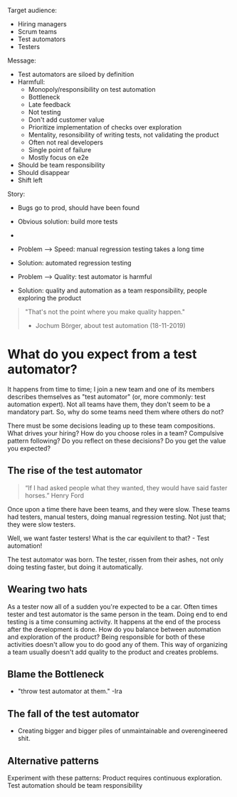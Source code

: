 Target audience:
 - Hiring managers
 - Scrum teams
 - Test automators
 - Testers

Message:
 - Test automators are siloed by definition
 - Harmfull:
   - Monopoly/responsibility on test automation
   - Bottleneck
   - Late feedback
   - Not testing
   - Don't add customer value
   - Prioritize implementation of checks over exploration
   - Mentality, resonsibility of writing tests, not validating the product
   - Often not real developers
   - Single point of failure
   - Mostly focus on e2e
 - Should be team responsibility
 - Should disappear
 - Shift left





Story:
- Bugs go to prod, should have been found
- Obvious solution: build more tests
- 


- Problem --> Speed: manual regression testing takes a long time
- Solution: automated regression testing
- Problem --> Quality: test automator is harmful
- Solution: quality and automation as a team responsibility, people exploring the product



> "That's not the point where you make quality happen."
> - Jochum Börger, about test automation (18-11-2019)


# What do you expect from a test automator?
It happens from time to time; I join a new team and one of its members describes themselves as "test automator" (or, more commonly: test automation expert).
Not all teams have them, they don't seem to be a mandatory part.
So, why do some teams need them where others do not?

There must be some decisions leading up to these team compositions.
What drives your hiring? How do you choose roles in a team? Compulsive pattern following? Do you reflect on these decisions? Do you get the value you expected?

## The rise of the test automator
> “If I had asked people what they wanted, they would have said faster horses.”
> Henry Ford

Once upon a time there have been teams, and they were slow.
These teams had testers, manual testers, doing manual regression testing. Not just that; they were slow testers.

Well, we want faster testers! What is the car equivilent to that? - Test automation!

The test automator was born.
The tester, rissen from their ashes, not only doing testing faster, but doing it automatically.

## Wearing two hats
As a tester now all of a sudden you're expected to be a car. 
Often times tester and test automator is the same person in the team. 
Doing end to end testing is a time consuming activity. It happens at the end of the process after the development is done. 
How do you balance between automation and exploration of the product? 
Being responsible for both of these activities doesn't allow you to do good any of them.
This way of organizing a team usually doesn't add quality to the product and creates problems.

## Blame the Bottleneck
- "throw test automator at them." -Ira

## The fall of the test automator
- Creating bigger and bigger piles of unmaintainable and overengineered shit.

## Alternative patterns
Experiment with these patterns:
Product requires continuous exploration.
Test automation should be team responsibility

### 
